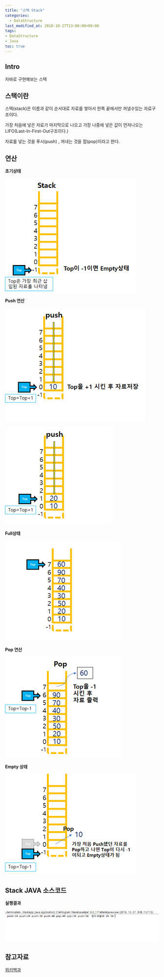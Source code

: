 ```yaml
---
title: "스택 Stack"
categories: 
  - DataStructure
last_modified_at: 2018-10-27T13:00:00+09:00
tags:
- DataStructure
- Java
toc: true
---
```


## Intro

자바로 구현해보는 스택


## 스택이란

스택(stack)은 이름과 같이 순서대로 자료를 쌓아서 한쪽 끝에서만 꺼낼수있는 자료구조이다.

가장 처음에 넣은 자료가 마지막으로 나오고 가장 나중에 넣은 값이 먼저나오는 LIFO(Last-In-First-Out구조이다.)

자료를 넣는 것을 푸시(push) , 꺼내는 것을 팝(pop)이라고 한다.


## 연산

**초기상태**

![stack](https://github.com/lesslate/lesslate.github.io/blob/master/assets/img/DataStructure/Stack/stack1.png?raw=true)




**Push 연산**

![stack2](https://github.com/lesslate/lesslate.github.io/blob/master/assets/img/DataStructure/Stack/push.png?raw=true)

![stack3](https://github.com/lesslate/lesslate.github.io/blob/master/assets/img/DataStructure/Stack/push2.png?raw=true)




**Full상태**

![stack4](https://github.com/lesslate/lesslate.github.io/blob/master/assets/img/DataStructure/Stack/full.png?raw=true)




**Pop 연산**

![stack5](https://github.com/lesslate/lesslate.github.io/blob/master/assets/img/DataStructure/Stack/pop.png?raw=true)




**Empty 상태**

![stack6](https://github.com/lesslate/lesslate.github.io/blob/master/assets/img/DataStructure/Stack/empty.png?raw=true)


## Stack JAVA 소스코드


<script src="https://gist.github.com/lesslate/8c4c79f532abf80ca4a65a8b49d5f079.js"></script>

**실행결과**

![stack7](https://github.com/lesslate/lesslate.github.io/blob/master/assets/img/DataStructure/Stack/stackjava.png?raw=true)




## 참고자료


[위키백과](https://ko.wikipedia.org/wiki/%EC%8A%A4%ED%83%9D)
